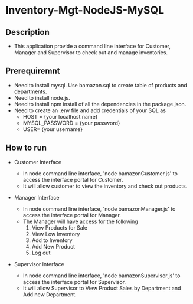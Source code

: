 # Inventory-Mgt-NodeJS-MySQL

## Description

* This application provide a command line interface for Customer, Manager and Supervisor to check out and manage inventories. 

## Prerequiremnt

* Need to install mysql. Use bamazon.sql to create table of products and departments. 
* Need to install node.js. 
* Need to install npm install of all the dependencies in the package.json. 
* Need to create an .env file and add credentials of your SQL as 
    * HOST = {your localhost name}
    * MYSQL_PASSWORD = {your password}
    * USER= {your username}
 
## How to run

* Customer Interface 
    * In node command line interface, 'node bamazonCustomer.js' to access the interface portal for Customer. 
    * It will allow customer to view the inventory and check out products. 

* Manager Interface 
    * In node command line interface, 'node bamazonManager.js' to access the interface portal for Manager. 
    * The Manager will have access for the following
        1. View Products for Sale 
        2. View Low Inventory 
        3. Add to Inventory 
        4. Add New Product
        5. Log out 

* Supervisor Interface 
    * In node command line interface, 'node bamazonSupervisor.js' to access the interface portal for Supervisor. 
    * It will allow Supervisor to View Product Sales by Department and Add new Department. 






